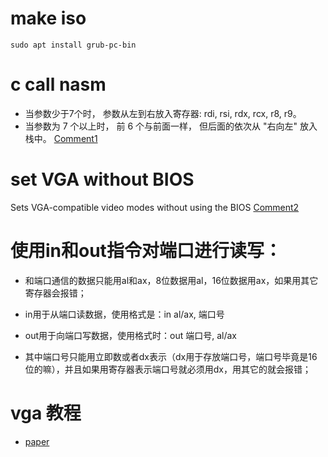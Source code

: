 # make iso
`sudo apt install grub-pc-bin`

# c call nasm
* 当参数少于7个时， 参数从左到右放入寄存器: rdi, rsi, rdx, rcx, r8, r9。
* 当参数为 7 个以上时， 前 6 个与前面一样， 但后面的依次从 "右向左" 放入栈中。
[Comment1](https://www.cnblogs.com/chenchenluo/archive/2012/04/02/2421457.html)

# set VGA without BIOS
Sets VGA-compatible video modes without using the BIOS
[Comment2](https://files.osdev.org/mirrors/geezer/osd/graphics/modes.c)

# 使用in和out指令对端口进行读写：

* 和端口通信的数据只能用al和ax，8位数据用al，16位数据用ax，如果用其它寄存器会报错；

* in用于从端口读数据，使用格式是：in al/ax, 端口号

* out用于向端口写数据，使用格式时：out 端口号, al/ax

* 其中端口号只能用立即数或者dx表示（dx用于存放端口号，端口号毕竟是16位的嘛），并且如果用寄存器表示端口号就必须用dx，用其它的就会报错；


# vga 教程

* [paper](https://github.com/AlgorithMan-de/wyoos/blob/master/src/drivers/vga.cpp)